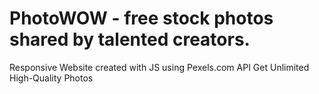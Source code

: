 # PhotoWOW - free stock photos shared by talented creators.

Responsive Website created with JS using Pexels.com API
Get Unlimited High-Quality Photos



